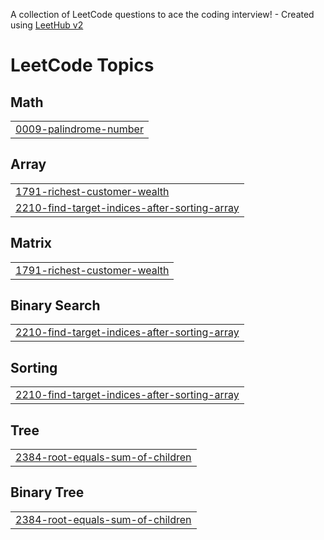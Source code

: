 A collection of LeetCode questions to ace the coding interview! - Created using [LeetHub v2](https://github.com/arunbhardwaj/LeetHub-2.0)
<!---LeetCode Topics Start-->
# LeetCode Topics
## Math
|  |
| ------- |
| [0009-palindrome-number](https://github.com/BhanuSatya199/Leetcode/tree/master/0009-palindrome-number) |
## Array
|  |
| ------- |
| [1791-richest-customer-wealth](https://github.com/BhanuSatya199/Leetcode/tree/master/1791-richest-customer-wealth) |
| [2210-find-target-indices-after-sorting-array](https://github.com/BhanuSatya199/Leetcode/tree/master/2210-find-target-indices-after-sorting-array) |
## Matrix
|  |
| ------- |
| [1791-richest-customer-wealth](https://github.com/BhanuSatya199/Leetcode/tree/master/1791-richest-customer-wealth) |
## Binary Search
|  |
| ------- |
| [2210-find-target-indices-after-sorting-array](https://github.com/BhanuSatya199/Leetcode/tree/master/2210-find-target-indices-after-sorting-array) |
## Sorting
|  |
| ------- |
| [2210-find-target-indices-after-sorting-array](https://github.com/BhanuSatya199/Leetcode/tree/master/2210-find-target-indices-after-sorting-array) |
## Tree
|  |
| ------- |
| [2384-root-equals-sum-of-children](https://github.com/BhanuSatya199/Leetcode/tree/master/2384-root-equals-sum-of-children) |
## Binary Tree
|  |
| ------- |
| [2384-root-equals-sum-of-children](https://github.com/BhanuSatya199/Leetcode/tree/master/2384-root-equals-sum-of-children) |
<!---LeetCode Topics End-->